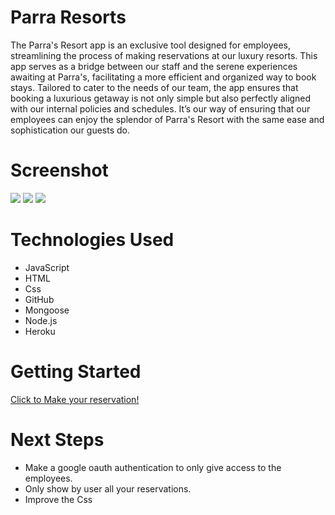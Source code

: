 # Parra Resorts


The Parra's Resort app is an exclusive tool designed for employees, streamlining the process of making reservations at our luxury resorts. This app serves as a bridge between our staff and the serene experiences awaiting at Parra's, facilitating a more efficient and organized way to book stays. Tailored to cater to the needs of our team, the app ensures that booking a luxurious getaway is not only simple but also perfectly aligned with our internal policies and schedules. It’s our way of ensuring that our employees can enjoy the splendor of Parra's Resort with the same ease and sophistication our guests do.

# Screenshot

<img src="[https://i.imgur.com/jelE4XX.png](https://imgur.com/CjQ3k7r)](https://i.imgur.com/mSnEvFl.png)">
<img src="[https://i.imgur.com/3vAOhVz.png](https://imgur.com/yBvkiP0)">
<img src="[https://i.imgur.com/HEzD932.png](https://imgur.com/mSnEvFl)">

# Technologies Used

* JavaScript
* HTML
* Css
* GitHub
* Mongoose
* Node.js
* Heroku

# Getting Started

[Click to Make your reservation!]([https://unravel05.github.io/Flowers-Memory/](https://parra-resorts-2c1df195267f.herokuapp.com/hotels))

# Next Steps

* Make a google oauth authentication to only give access to the employees.
* Only show by user all your reservations.
* Improve the Css
